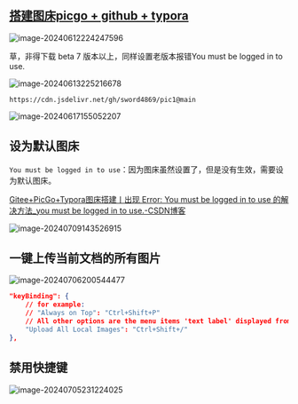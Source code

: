## [搭建图床picgo + github + typora](https://blog.csdn.net/xdnxl/article/details/129466060)

![image-20240612224247596](https://cdn.jsdelivr.net/gh/sword4869/pic1@main/images/202406171553828.png)

草，非得下载 beta 7 版本以上，同样设置老版本报错You must be logged in to use.

![image-20240613225216678](https://cdn.jsdelivr.net/gh/sword4869/pic1@main/images/202406171554153.png)

```
https://cdn.jsdelivr.net/gh/sword4869/pic1@main
```



![image-20240617155052207](https://cdn.jsdelivr.net/gh/sword4869/pic1@main/images/202406171550309.png)



## 设为默认图床

`You must be logged in to use`：因为图床虽然设置了，但是没有生效，需要设为默认图床。

[Gitee+PicGo+Typora图床搭建丨出现 Error: You must be logged in to use 的解决方法_you must be logged in to use.-CSDN博客](https://blog.csdn.net/qq_43328313/article/details/123334154)

![image-20240709143526915](https://cdn.jsdelivr.net/gh/sword4869/pic1@main/images/202407091435970.png)

## 一键上传当前文档的所有图片

![image-20240706200544477](https://cdn.jsdelivr.net/gh/sword4869/pic1@main/images/202407062005524.png)

```json
"keyBinding": {
    // for example: 
    // "Always on Top": "Ctrl+Shift+P"
    // All other options are the menu items 'text label' displayed from each typora menu
    "Upload All Local Images": "Ctrl+Shift+/"
},
```
## 禁用快捷键

![image-20240705231224025](https://cdn.jsdelivr.net/gh/sword4869/pic1@main/images/202407052312074.png)